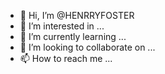 - 👋 Hi, I’m @HENRRYFOSTER
- 👀 I’m interested in ...
- 🌱 I’m currently learning ...
- 💞️ I’m looking to collaborate on ...
- 📫 How to reach me ...

<!---
HENRRYFOSTER/HENRRYFOSTER is a ✨ special ✨ repository because its `README.md` (this file) appears on your GitHub profile.
You can click the Preview link to take a look at your changes.
--->
